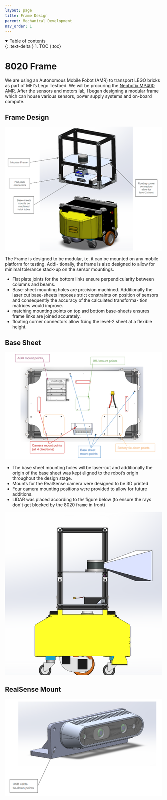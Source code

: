 ```yaml
---
layout: page
title: Frame Design
parent: Mechanical Development
nav_order: 1
---
```


<details open markdown="block">
  <summary>
    Table of contents
  </summary>
  {: .text-delta }
1. TOC
{:toc}
</details>


# 8020 Frame

We are using an Autonomous Mobile Robot (AMR) to transport LEGO bricks as part of MFI’s Lego
Testbed. We will be procuring the [Neobotix MP400 AMR](https://www.neobotix-robots.com/products/mobile-robots/mobile-robot-mp-400).
After the sensors and motors lab, I began designing
a modular frame which can house various sensors, power supply systems and on-board compute.

## Frame Design

![](/images/Mechanical/Frame/1_mod.png)

The Frame is designed to be modular, i.e. it can be mounted on any mobile platform for testing. Addi-
tionally, the frame is also designed to allow for minimal tolerance stack-up on the sensor mountings.

- Flat plate joints for the bottom links ensure perpendicularity between columns and beams.
- Base-sheet mounting holes are precision machined. Additionally the laser cut base-sheets imposes
  strict constraints on position of sensors and consequently the accuracy of the calculated transforma-
  tion matrices would improve.
- matching mounting points on top and bottom base-sheets ensures frame links are joined accurately.
- floating corner connectors allow fixing the level-2 sheet at a flexible height.

## Base Sheet

![](/images/Mechanical/Frame/3_mod.png)

- The base sheet  mounting holes will be laser-cut and additionally the origin of the base sheet
  was kept aligned to the robot’s origin throughout the design stage.
- Mounts for the RealSense camera were designed to be 3D printed
- Four camera mounting positions were provided to allow for future additions.
- LIDAR was placed acoording to the figure below (to ensure the rays don't get blocked by the 8020 frame in front)

![](/images/Mechanical/Frame/frame_cross_section.png)

## RealSense Mount

![](/images/Mechanical/Frame/4_mod.png)